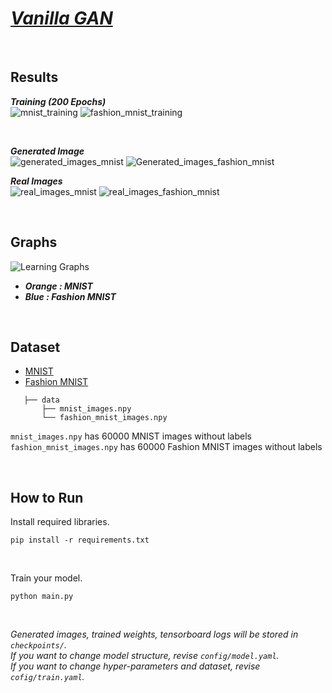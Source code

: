 # _[Vanilla GAN](https://arxiv.org/pdf/1406.2661.pdf)_

<br/>

## Results

**_Training (200 Epochs)_**  
![mnist_training](https://user-images.githubusercontent.com/67945103/124488902-5c44d500-ddeb-11eb-93fc-da9e37207fb2.gif)
![fashion_mnist_training](https://user-images.githubusercontent.com/67945103/124488565-f8baa780-ddea-11eb-89c8-8cd936862fa6.gif)

<br/>

**_Generated Image_**  
![generated_images_mnist](https://user-images.githubusercontent.com/67945103/124448990-f8f07e00-ddbd-11eb-8ffa-4e428d5ad689.png)
![Generated_images_fashion_mnist](https://user-images.githubusercontent.com/67945103/124488621-053f0000-ddeb-11eb-8186-bd43cb1a5c11.png)

**_Real Images_**  
![real_images_mnist](https://user-images.githubusercontent.com/67945103/124446616-8c747f80-ddbb-11eb-8d91-ec89c329f70c.png)
![real_images_fashion_mnist](https://user-images.githubusercontent.com/67945103/124488594-ff491f00-ddea-11eb-8fbd-f88f263adc5a.png)

<br/>

## Graphs
![Learning Graphs](https://user-images.githubusercontent.com/67945103/124487902-32d77980-ddea-11eb-990c-8889556f91b6.png)

- **_Orange : MNIST_**
- **_Blue : Fashion MNIST_**

<br/>

## Dataset 

- [MNIST](https://drive.google.com/file/d/1-8vLwENbumOMHJD5ZS8hBmSIW_flT6tn/view?usp=sharing)
- [Fashion MNIST](https://drive.google.com/file/d/1-8vLwENbumOMHJD5ZS8hBmSIW_flT6tn/view?usp=sharing)
```text
   ├── data
       ├── mnist_images.npy
       └── fashion_mnist_images.npy 
```

```mnist_images.npy``` has 60000 MNIST images without labels   
```fashion_mnist_images.npy``` has 60000 Fashion MNIST images without labels

<br/>

## How to Run

Install required libraries.
```shell
pip install -r requirements.txt
```

<br/>

Train your model.
```shell
python main.py
```

<br/>

_Generated images, trained weights, tensorboard logs will be stored in ```checkpoints/```._  
_If you want to change model structure, revise ```config/model.yaml```._  
_If you want to change hyper-parameters and dataset, revise ```cofig/train.yaml```._
